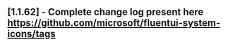 ## [1.1.62] - Complete change log present here https://github.com/microsoft/fluentui-system-icons/tags